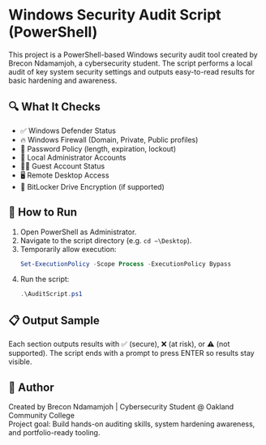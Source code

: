 # Windows Security Audit Script (PowerShell)

This project is a PowerShell-based Windows security audit tool created by Brecon Ndamamjoh, a cybersecurity student. The script performs a local audit of key system security settings and outputs easy-to-read results for basic hardening and awareness.

## 🔍 What It Checks

- ✅ Windows Defender Status
- 🔥 Windows Firewall (Domain, Private, Public profiles)
- 🔐 Password Policy (length, expiration, lockout)
- 👤 Local Administrator Accounts
- 🧑‍🦲 Guest Account Status
- 🖥️ Remote Desktop Access
- 🔐 BitLocker Drive Encryption (if supported)

## 🚀 How to Run

1. Open PowerShell as Administrator.
2. Navigate to the script directory (e.g. `cd ~\Desktop`).
3. Temporarily allow execution:
   ```powershell
   Set-ExecutionPolicy -Scope Process -ExecutionPolicy Bypass
   ```
4. Run the script:
   ```powershell
   .\AuditScript.ps1
   ```

## 📋 Output Sample

Each section outputs results with ✅ (secure), ❌ (at risk), or ⚠️ (not supported). The script ends with a prompt to press ENTER so results stay visible.

## 🔐 Author

Created by Brecon Ndamamjoh | Cybersecurity Student @ Oakland Community College  
Project goal: Build hands-on auditing skills, system hardening awareness, and portfolio-ready tooling.
